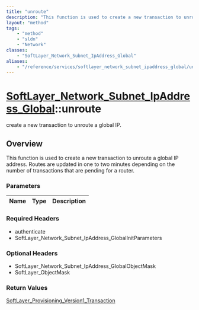 ```yaml
---
title: "unroute"
description: "This function is used to create a new transaction to unroute a global IP address. Routes are updated in one to two minut... "
layout: "method"
tags:
    - "method"
    - "sldn"
    - "Network"
classes:
    - "SoftLayer_Network_Subnet_IpAddress_Global"
aliases:
    - "/reference/services/softlayer_network_subnet_ipaddress_global/unroute"
---
```

# [SoftLayer_Network_Subnet_IpAddress_Global](/reference/services/SoftLayer_Network_Subnet_IpAddress_Global)::unroute

create a new transaction to unroute a global IP.


## Overview 
This function is used to create a new transaction to unroute a global IP address. Routes are updated in one to two minutes depending on the number of transactions that are pending for a router. 

### Parameters 
|Name | Type | Description |
| --- | --- | --- |


### Required Headers
* authenticate
* SoftLayer_Network_Subnet_IpAddress_GlobalInitParameters

### Optional Headers
* SoftLayer_Network_Subnet_IpAddress_GlobalObjectMask
* SoftLayer_ObjectMask

### Return Values
<a href='/reference/datatypes/SoftLayer_Provisioning_Version1_Transaction'>SoftLayer_Provisioning_Version1_Transaction </a>

